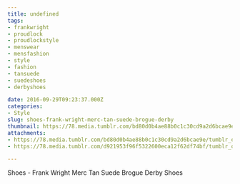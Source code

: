 ```yaml
---
title: undefined
tags:
- frankwright
- proudlock
- proudlockstyle
- menswear
- mensfashion
- style
- fashion
- tansuede
- suedeshoes
- derbyshoes

date: 2016-09-29T09:23:37.000Z
categories:
- Style
slug: shoes-frank-wright-merc-tan-suede-brogue-derby
thumbnail: https://78.media.tumblr.com/bd80d0b4ae88b0c1c30cd9a2d6bcae9e/tumblr_odvljffwLi1rhrm24o2_1280.jpg
attachments:
- https://78.media.tumblr.com/bd80d0b4ae88b0c1c30cd9a2d6bcae9e/tumblr_odvljffwLi1rhrm24o2_1280.jpg
- https://78.media.tumblr.com/d921953f96f5322600eca12f62df74bf/tumblr_odvljffwLi1rhrm24o1_1280.jpg

---
```


Shoes -  Frank Wright Merc Tan Suede Brogue Derby Shoes
